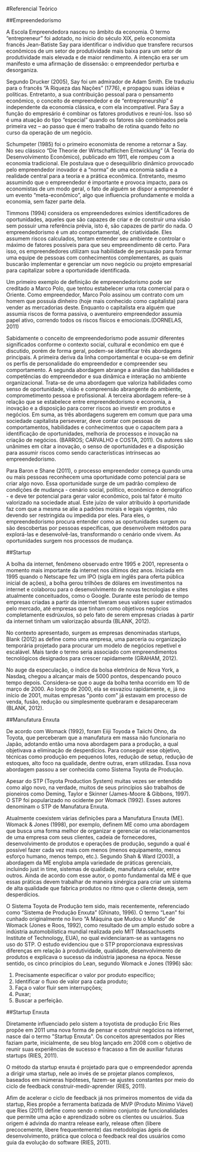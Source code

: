 #Referencial Teórico

##Empreendedorismo

A Escola Empreendedora nasceu no âmbito da economia. O termo “entrepreneur” foi adotado, no início do século XIX, pelo economista francês Jean-Batiste Say para identificar o indivíduo que transfere recursos econômicos de um setor de produtividade mais baixa para um setor de produtividade mais elevada e de maior rendimento. A intenção era ser um manifesto e uma afirmação de  dissensão: o empreendedor perturba e desorganiza.

Segundo Drucker (2005), Say foi um admirador de Adam Smith. Ele traduziu para o francês “A Riqueza das Nações” (1776), e propagou suas idéias e políticas. Entretanto, a sua contribuição pessoal para o pensamento econômico, o conceito de empreendedor e de “entrepreneurship” é independente da economia clássica, e com ela incompatível. Para Say a função do empresário é combinar os fatores produtivos e reuní-los. Isso só é uma atuação do tipo “especial” quando os fatores são combinados pela primeira vez – ao passo que é mero trabalho de rotina quando feito no curso da operação de um negócio.

Schumpeter (1985) foi o primeiro economista de renome a retornar a Say. No seu clássico “Die Theorie der Wirtschaftlichen Entwicklung” (A Teoria do Desenvolvimento Econômico), publicado em 1911, ele rompeu com a economia tradicional. Ele postulava que o desequilíbrio dinâmico provocado pelo empreendedor inovador é a “norma” de uma economia sadia e a realidade central para a teoria e a prática econômica. Entretanto, mesmo assumindo que o empreendedor é importante e provoca impacto, para os economistas de um modo geral, o fato de alguém se dispor a empreender é um evento “meta-econômico”, algo que influencia profundamente e molda a economia, sem fazer parte dela.

Timmons (1994) considera os empreendedores exímios identificadores de oportunidades, aqueles que são capazes de criar e de construir uma visão sem possuir uma referência prévia, isto é, são capazes de partir do nada. O empreendedorismo é um ato comportamental, de criatividade. Eles assumem riscos calculados, tentam entender seu ambiente e controlar o máximo de fatores possíveis para que seu empreendimento dê certo. Para isso, os empreendedores utilizam sua habilidade de persuasão para formar uma equipe de pessoas com conhecimentos complementares, as quais buscarão implementar e gerenciar um novo negócio ou projeto empresarial para capitalizar sobre a oportunidade identificada.Um primeiro exemplo de definição de empreendedorismo pode ser creditado a Marco Polo, que tentou estabelecer uma rota comercial para o Oriente. Como empreendedor, Marco Polo assinou um contrato com um homem que possuía dinheiro (hoje mais conhecido como capitalista) para vender as mercadorias deste. Enquanto o capitalista era alguém que assumia riscos de forma passiva, o aventureiro empreendedor assumia papel ativo, correndo todos os riscos físicos e emocionais.(DORNELAS, 2011)Sabidamente o conceito de empreendedorismo pode assumir diferentes significados conforme o contexto social, cultural e econômico em que é discutido, porém de forma geral, podem-se identificar três abordagens principais. A primeira deriva da linha comportamental e ocupa-se em definir os perfis de personalidade do empreendedor e compreender seu comportamento. A segunda abordagem abrange a análise das habilidades e competências do empreendedor e sua dinâmica e interação no ambiente organizacional. Trata-se de uma abordagem que valoriza habilidades como senso de oportunidade, visão e compreensão abrangente do ambiente, comprometimento pessoa e profissional. A terceira abordagem refere-se à relação que se estabelece entre empreendedorismo e economia, a inovação e a disposição para correr riscos ao investir em produtos e negócios. Em suma, as três abordagens sugerem em comum que para uma sociedade capitalista perseverar, deve contar com pessoas de comportamentos, habilidades e conhecimentos que o capacitem para a identificação de oportunidades, melhoria de processos e inovação na criação de negócios. (BARROS; CARVALHO e COSTA, 2011). Os autores são unânimes em citar a inovação, o senso de oportunidades e a disposição para assumir riscos como sendo características intrínsecas ao empreendedorismo.Para Baron e Shane (2011), o processo empreendedor começa quando uma ou mais pessoas reconhecem uma oportunidade como potencial para se criar algo novo. Essa oportunidade surge de um padrão complexo de condições de mudança - cenário social, político, econômico e demográfico - e deve ter potencial para gerar valor econômico, pois tal fator é muito valorizado na sociedade atual. Este juízo de valor atribuído à oportunidade faz com que a mesma se alie a padrões morais e legais vigentes, não devendo ser restringida ou impedida por eles. Para eles, o empreendedorismo procura entender como as oportunidades surgem ou são descobertas por pessoas específicas, que desenvolvem métodos para explorá-las e desenvolvê-las, transformando o cenário onde vivem. As oportunidades surgem nos processos de mudança.
##Startup

A bolha da internet, fenômeno observado entre 1995 e 2001, representa o momento mais importante da internet nos últimos dez anos. Iniciada em 1995 quando o Netscape fez um IPO (sigla em inglês para oferta pública inicial de ações), a bolha gerou trilhões de dólares em investimentos na internet e colaborou para o desenvolvimento de novas tecnologias e sites atualmente conceituados, como o Google. Durante este período de tempo empresas criadas a partir da internet tiveram seus valores super estimados pelo mercado, até empresas que tinham como objetivos negócios completamente esdrúxulos, só pelo fato de serem empresas criadas à partir da internet tinham um valorização absurda (BLANK, 2012).

No contexto apresentado, surgem as empresas denominadas startups, Blank (2012) as define como uma empresa, uma parceria ou organização temporária projetado para procurar um modelo de negócios repetível e escalável. Mais tarde o termo seria associado com empreendimentos tecnológicos designados para crescer rapidamente (GRAHAM, 2012).

No auge da especulação, o índice da bolsa eletrônica de Nova York, a Nasdaq, chegou a alcançar mais de 5000 pontos, despencando pouco tempo depois. Considera-se que o auge da bolha tenha ocorrido em 10 de março de 2000. Ao longo de 2000, ela se esvaziou rapidamente, e, já no início de 2001, muitas empresas "ponto com" já estavam em processo de venda, fusão, redução ou simplesmente quebraram e desapareceram (BLANK, 2012).
##Manufatura Enxuta

De acordo com Womack (1992), foram Eiiji Toyoda e Taiichi Ohno, da Toyota, que perceberam que a manufatura em massa não funcionaria no Japão, adotando então uma nova abordagem para a produção, a qual objetivava a eliminação de desperdícios. Para conseguir esse objetivo, técnicas como produção em pequenos lotes, redução de setup, redução de estoques, alto foco na qualidade, dentre outras, eram utilizadas. Essa nova abordagem passou a ser conhecida como Sistema Toyota de Produção.

Apesar do STP (Toyota Production System) muitas vezes ser entendido como algo novo, na verdade, muitos de seus princípios são trabalhos de pioneiros como Deming, Taylor e Skinner (James-Moore & Gibbons, 1997). O STP foi popularizado no ocidente por Womack (1992). Esses autores denominam o STP de Manufatura Enxuta.

Atualmente coexistem várias definições para a Manufatura Enxuta (ME). Womack & Jones (1998), por exemplo, definem ME como uma abordagem que busca uma forma melhor de organizar e gerenciar os relacionamentos de uma empresa com seus clientes, cadeia de fornecedores, desenvolvimento de produtos e operações de produção, segundo a qual é possível fazer cada vez mais com menos (menos equipamento, menos esforço humano, menos tempo, etc.). Segundo Shah & Ward (2003), a abordagem da ME engloba ampla variedade de práticas gerenciais, incluindo just in time, sistemas de qualidade, manufatura celular, entre outros. Ainda de acordo com esse autor, o ponto fundamental da ME é que essas práticas devem trabalhar de maneira sinérgica para criar um sistema de alta qualidade que fabrica produtos no ritmo que o cliente deseja, sem desperdícios.

O Sistema Toyota de Produção tem sido, mais recentemente, referenciado como “Sistema de Produção Enxuta” (Ghinato, 1996). O termo “Lean” foi cunhado originalmente no livro “A Máquina que Mudou o Mundo” de Womack (Jones e Roos, 1992), como resultado de um amplo estudo sobre a indústria automobilística mundial realizada pelo MIT (Massachusetts Institute of Technology, EUA), no qual evidenciaram-se as vantagens no uso do STP. O estudo evidenciou que o STP proporcionava expressivas diferenças em relação à produtividade, qualidade, desenvolvimento de produtos e explicava o sucesso da indústria japonesa na época. Nesse sentido, os cinco princípios do Lean, segundo Womack e Jones (1996) são:

1. Precisamente especificar o valor por produto específico;
2. Identificar o fluxo de valor para cada produto;
3. Faça o valor fluir sem interrupções; 
4. Puxar;
5. Buscar a perfeição.

##Startup Enxuta

Diretamente influenciado pelo sistem a toyotista de produção Eric Ries propõe em 2011 uma nova forma de pensar e construir negócios na internet, nasce daí o termo "Startup Enxuta". Os conceitos apresentados por Ries faziam parte, inicialmente, de seu blog lançado em 2008 com o objetivo de reunir suas experiências de sucesso e fracasso a fim de auxiliar futuras startups (RIES, 2011).

O método da startup enxuta é projetado para que o empreendedor aprenda a dirigir uma startup, nele ao invés de se projetar planos complexos, baseados em inúmeras hipóteses, fazem-se ajustes constantes por meio do ciclo de feedback construir-medir-aprender (RIES, 2011). 

Afim de acelerar o ciclo de feedback já nos primeiros momentos de vida da startup, Ries propõe a ferramenta batizada de MVP (Produto Mínimo Viável) que Ries (2011) define como sendo o mínimo conjunto de funcionalidades que permite uma ação e aprendizado sobre os clientes ou usuários.
Sua origem é advinda do mantra release early, release often (libere precocemente, libere frequentemente) das metodologias ágeis de desenvolvimento, prática que coloca o feedback real dos usuários como guia da evolução do software (RIES, 2011).
